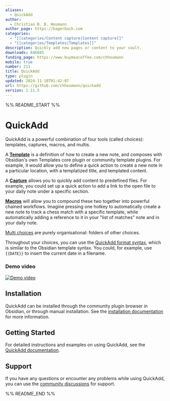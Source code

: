 ```yaml
---
aliases:
  - QuickAdd
author:
  - Christian B. B. Houmann
author_page: https://bagerbach.com
categories:
  - "[[categories/Content capture|Content capture]]"
  - "[[categories/Templates|Templates]]"
description: Quickly add new pages or content to your vault.
downloads: 846045
funding_page: https://www.buymeacoffee.com/chhoumann
mobile: true
number: 211
title: QuickAdd
type: plugin
updated: 2024-11-18T01:42:07
url: https://github.com/chhoumann/quickadd
version: 1.11.5
---
```


%% README_START %%

# QuickAdd
QuickAdd is a powerful combination of four tools (called choices): templates, captures, macros, and multis.

A [**Template**](https://quickadd.obsidian.guide/docs/Choices/TemplateChoice) is a definition of how to create a new note, and composes with Obsidian's own Templates core plugin or community template plugins. For example, it would allow you to define a quick action to create a new note in a particular location, with a templatized title, and templated content.

A [**Capture**](https://quickadd.obsidian.guide/docs/Choices/CaptureChoice) allows you to quickly add content to predefined files. For example, you could set up a quick action to add a link to the open file to your daily note under a specific section.

[**Macros**](https://quickadd.obsidian.guide/docs/Choices/MacroChoice) will allow you to compound these two together into powerful chained workflows. Imagine pressing one hotkey to automatically create a new note to track a chess match with a specific template, while automatically adding a reference to it in your "list of matches" note and in your daily note.

[Multi choices](https://quickadd.obsidian.guide/docs/Choices/MultiChoice) are purely organisational: folders of other choices.

Throughout your choices, you can use the [QuickAdd format syntax](https://quickadd.obsidian.guide/docs/FormatSyntax), which is similar to the Obsidian template syntax. You could, for example, use ``{{DATE}}`` to insert the current date in a filename.

### Demo video
[![Demo video](https://img.youtube.com/vi/gYK3VDQsZJo/0.jpg)](https://www.youtube.com/watch?v=gYK3VDQsZJo)

## Installation

QuickAdd can be installed through the community plugin browser in Obsidian, or through manual installation. See the [installation documentation](https://quickadd.obsidian.guide/docs/#installation) for more information.

## Getting Started

For detailed instructions and examples on using QuickAdd, see the [QuickAdd documentation](https://quickadd.obsidian.guide/).

## Support

If you have any questions or encounter any problems while using QuickAdd, you can use the [community discussions](https://github.com/chhoumann/quickadd/discussions) for support.


%% README_END %%